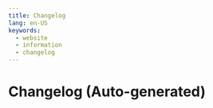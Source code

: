 ```yaml
---
title: Changelog
lang: en-US
keywords:
  - website
  - information
  - changelog
---
```


# Changelog (Auto-generated)

